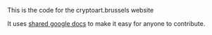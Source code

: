 This is the code for the cryptoart.brussels website

It uses [shared google docs](https://drive.google.com/drive/u/0/folders/1II29xWI1gqO4ofCJA5grGLlG8zIvqWLe) to make it easy for anyone to contribute.
